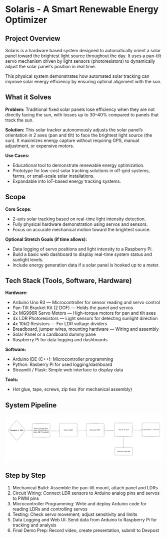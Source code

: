 # Solaris - A Smart Renewable Energy Optimizer

## Project Overview

Solaris is a hardware based system designed to automatically orient a solar panel toward the brightest light source throughout the day. It uses a pan-tilt servo mechanism driven by light sensors (photoresistors) to dynamically adjust the solar panel's position in real time.

This physical system demonstrates how automated solar tracking can improve solar energy efficiency by ensuring optimal alignment with the sun.

## What it Solves

**Problem:**
Traditional fixed solar panels lose efficiency when they are not directly facing the sun, with losses up to 30–40% compared to panels that track the sun.

**Solution:**
This solar tracker autonomously adjusts the solar panel’s orientation in 2 axes (pan and tilt) to face the brightest light source (the sun). It maximizes energy capture without requiring GPS, manual adjustment, or expensive motors.

**Use Cases:**

- Educational tool to demonstrate renewable energy optimization.
- Prototype for low-cost solar tracking solutions in off-grid systems, farms, or small-scale solar installations.
- Expandable into IoT-based energy tracking systems.

## Scope

**Core Scope:**
- 2-axis solar tracking based on real-time light intensity detection.
- Fully physical hardware demonstration using servos and sensors.
- Focus on accurate mechanical motion toward the brightest source.

**Optional Stretch Goals (if time allows):**
- Data logging of servo positions and light intensity to a Raspberry Pi.
- Build a basic web dashboard to display real-time system status and sunlight levels.
- Include energy generation data if a solar panel is hooked up to a meter.

## Tech Stack (Tools, Software, Hardware)

**Hardware:**

- Arduino Uno R3 — Microcontroller for sensor reading and servo control
- Pan-Tilt Bracket Kit (2 DOF) — Holds the panel and servos
- 2x MG996R Servo Motors — High-torque motors for pan and tilt axes
- 4x LDR Photoresistors — Light sensors for detecting sunlight direction
- 4x 10kΩ Resistors — For LDR voltage dividers
- Breadboard, jumper wires, mounting hardware — Wiring and assembly
- Solar Panel or a cardboard dummy pane
- Raspberry Pi for data logging and dashboards

**Software:**
- Arduino IDE (C++): Microcontroller programming
- Python: Rasberry Pi for used logging/dashboard
- Streamlit / Flask: Simple web interface to display data

**Tools:**
- Hot glue, tape, screws, zip ties (for mechanical assembly)

## System Pipeline

![pipeline](/assets/pipeline.png)

## Step by Step

1. Mechanical Build: Assemble the pan-tilt mount, attach panel and LDRs
2. Circuit Wiring: Connect LDR sensors to Arduino analog pins and servos to PWM pins
3. Microcontroller Programming: Write and deploy Arduino code for reading LDRs and controlling servos
4. Testing: Check servo movement; adjust sensitivity and limits
5. Data Logging and Web UI: Send data from Arduino to Raspberry Pi for tracking and analysis
6. Final Demo Prep: Record video, create presentation, submit to Devpost
